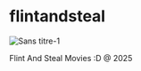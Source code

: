 # flintandsteal
![Sans titre-1](https://github.com/user-attachments/assets/12fbf495-a73c-43dc-98d8-4a8c10a227f5)

Flint And Steal Movies :D @ 2025


